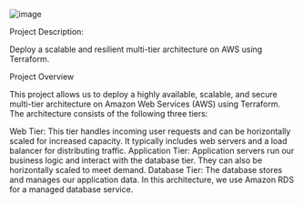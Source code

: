 ![image](https://github.com/charan-happy/30-days-30-AWS-projects/assets/89054489/9e1f2592-7074-4002-a62b-7c6496216155)


Project Description:

Deploy a scalable and resilient multi-tier architecture on AWS using Terraform.

Project Overview

This project allows us to deploy a highly available, scalable, and secure multi-tier architecture on Amazon Web Services (AWS) using Terraform. The architecture consists of the following three tiers:

Web Tier: This tier handles incoming user requests and can be horizontally scaled for increased capacity. It typically includes web servers and a load balancer for distributing traffic.
Application Tier: Application servers run our business logic and interact with the database tier. They can also be horizontally scaled to meet demand.
Database Tier: The database stores and manages our application data. In this architecture, we use Amazon RDS for a managed database service.
